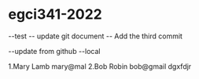 # egci341-2022
--test
-- update git document
-- Add the third commit

--update from github --local


1.Mary Lamb mary@mal
2.Bob Robin bob@gmail
dgxfdjr